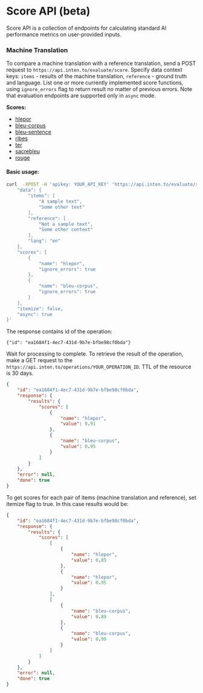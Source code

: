 # Score API (beta)

Score API is a collection of endpoints for calculating standard AI performance metrics on user-provided inputs.

### Machine Translation
To compare a machine translation with a reference translation, send a POST request to `https://api.inten.to/evaluate/score`. Specify data context keys: `items` - results of the machine translation,  `reference` -  ground truth and language.  List one or more currently implemented score functions, using `ignore_errors` flag to return result no matter of previous errors. Note that evaluation endpoints are supported only in `async` mode.

**Scores:**

- [hlepor](https://github.com/aaronlifenghan/aaron-project-hlepor)
- [bleu-corpus](https://github.com/moses-smt/mosesdecoder/blob/master/scripts/generic/multi-bleu-detok.perl)
- [bleu-sentence](https://github.com/odashi/mteval)
- [ribes](http://www.kecl.ntt.co.jp/icl/lirg/ribes/)
- [ter](https://github.com/jhclark/tercom)
- [sacrebleu](https://github.com/awslabs/sockeye/tree/3cca0c3ec397fbcb4c0ff0f51487e29338f53614/sockeye_contrib/sacrebleu)
- [rouge](https://github.com/pltrdy/rouge)

#### Basic usage:


```sh
curl  -XPOST -H 'apikey: YOUR_API_KEY' 'https://api.inten.to/evaluate/score'  -d '{
    "data": {
        "items": [
            "A sample text",
            "Some other text"
        ],
        "reference": [
            "Not a sample text",
            "Some other context"
        ],
        "lang": "en"
    },
    "scores": [
        {
            "name": "hlepor",
            "ignore_errors": true
        },
        {
            "name": "bleu-corpus",
            "ignore_errors": true
        }
    ],
    "itemize": false,
    "async": true
}'
```

The response contains id of the operation:
```
{"id": "ea1684f1-4ec7-431d-9b7e-bfbe98cf0bda"}
 ```
 
Wait for processing to complete. To retrieve the result of the operation, make a GET request to the `https://api.inten.to/operations/YOUR_OPERATION_ID`. TTL of the resource is 30 days.

```json
{
    "id": "ea1684f1-4ec7-431d-9b7e-bfbe98cf0bda",
    "response": {
        "results": {
            "scores": [
                {
                    "name": "hlepor",
                    "value": 0.91
                },
                {
                    "name": "bleu-corpus",
                    "value": 0.95
                }
            ]
        }
    },
    "error": null,
    "done": true
}
```

To get scores for each pair of items (machine translation and reference), set itemize flag to true.  In this case results would be:

```json
{
    "id": "ea1684f1-4ec7-431d-9b7e-bfbe98cf0bda",
    "response": {
        "results": {
            "scores": [
                [
                    {
                        "name": "hlepor",
                        "value": 0.85
                    },
                    {
                        "name": "hlepor",
                        "value": 0.95
                    }
                ],
                [
                    {
                        "name": "bleu-corpus",
                        "value": 0.89
                    },
                    {
                        "name": "bleu-corpus",
                        "value": 0.99
                    }
                ]
            ]
        }
    },
    "error": null,
    "done": true
}
```
